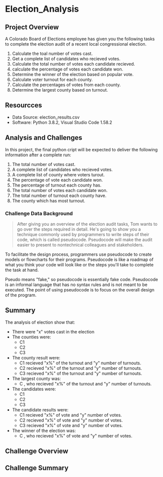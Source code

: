 # Election_Analysis

## Project Overview
A Colorado Board of Elections employee has given you the following tasks to complete the election audit of a recent local congressional election.

1. Calculate the toal number of votes cast.
2. Get a complete list of candidates who recieved votes.
3. Calculate the total number of votes each candidate recieved.
4. calculate the percentage of votes each candidate won.
5. Determine the winner of the election based on popular vote.
6. Calculate voter turnout for each county.
7. Calculate the percentages of votes from each county.
8. Determine the largest county based on turnout.

## Resourcces
- Data Source: election_results.csv
- Software: Python 3.8.2, Visual Studio Code 1.58.2

## Analysis and Challenges
In this project, the final python cript will be expected to deliver the following information after a complete run:

1. The total number of votes cast.
2. A complete list of candidates who recieved votes.
3. A complete list of county where voters turout.
4. The percentage of vote each candidate won.
5. The percentage of turnout each county has.
6. The total number of votes each candidate won.
7. The total number of turnout each county have.
8. The county which has most turnout.

### Challenge Data Background
> After giving you an overview of the election audit tasks, Tom wants to go over the steps required in detail. He's going to show you a technique commonly used by programmers to write steps of their code, which is called pseudocode. Pseudocode will make the audit easier to present to nontechnical colleagues and stakeholders.

To facilitate the design process, programmers use pseudocode to create models or flowcharts for their programs. Pseudocode is like a roadmap of what you think your code will look like or the steps you'll take to complete the task at hand.

Pseudo means "fake," so pseudocode is essentially fake code. Pseudocode is an informal language that has no syntax rules and is not meant to be executed. The point of using pseudocode is to focus on the overall design of the program.

## Summary
The analysis of election show that:
- There were "x" votes cast in the election
- The counties were:
  - C1
  - C2
  - C3
- The county result were:
  - C1 recieved "x%" of the turnout and "y" number of turnouts.
  - C2 recieved "x%" of the turnout and "y" number of turnouts.
  - C3 recieved "x%" of the turnout and "y" number of turnouts.
- The largest county was:
  - C , who recieved "x%" of the turnout and "y" number of turnouts.
- The candidates were:
  - C1
  - C2
  - C3
- The candidate results were:
  - C1 recieved "x%" of vote and "y" number of votes.
  - C2 recieved "x%" of vote and "y" number of votes.
  - C3 recieved "x%" of vote and "y" number of votes.
- The winner of the election was:
  - C , who recieved "x%" of vote and "y" number of votes.

## Challenge Overview

## Challenge Summary
